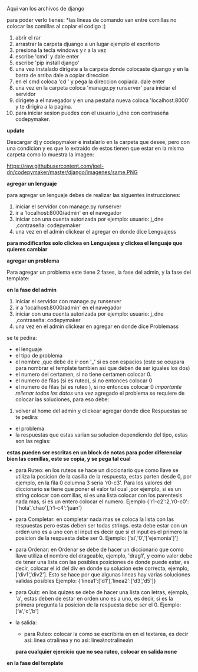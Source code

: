 Aqui van los archivos de django

para poder verlo tienes:
*las lineas de comando van entre comillas no colocar las comillas al copiar el codigo :)
1) abrir el rar
2) arrastrar la carpeta djuango a un lugar ejemplo el escritorio
3) presiona la tecla windows y r a la vez
4) escribe 'cmd' y dale enter
5) escribe 'pip install django'
6) una vez instalado dirigete a la carpeta donde colocaste djuango y en la barra de arriba dale a copiar direccion
7) en el cmd coloca 'cd ' y pega la direccion copiada. dale enter
8) una vez en la carpeta coloca 'manage.py runserver' para iniciar el servidor
9) dirigete a el navegador y en una pestaña nueva coloca 'localhost:8000' y te dirigira a la pagina.
10) para iniciar sesion puedes con el usuario j_dne con contraseña codepymaker.

**update**

Descargar dj y codepymaker e instalarlo en la carpeta que desee, pero con una condicion y es que lo extraido de estos tienen que
estar en la misma carpeta como lo muestra la imagen:

https://raw.githubusercontent.com/joel-dn/codepymaker/master/django/imagenes/same.PNG



**agregar un lenguaje**

para agregar un lenguaje debes de realizar las siguentes instrucciones:
1) iniciar el servidor con manage.py runserver
2) ir a 'localhost:8000/admin' en el navegador
3) iniciar con una cuenta autorizada por ejemplo: usuario: j_dne ,contraseña: codepymaker
4) una vez en el admin clickear el agregar en donde dice Lenguajess

**para modificarlos solo clickea en Lenguajess y clickea el lenguaje que quieres cambiar**

**agregar un problema**

Para agregar un problema este tiene 2 fases, la fase del admin, y la fase del template:

**en la fase del admin**

1) iniciar el servidor con manage.py runserver
2) ir a 'localhost:8000/admin' en el navegador
3) iniciar con una cuenta autorizada por ejemplo: usuario: j_dne ,contraseña: codepymaker
4) una vez en el admin clickear en agregar en donde dice Problemass

se te pedira:

- el lenguaje
- el tipo de problema
- el nombre ,que debe de ir con '_' si es con espacios (este se ocupara para nombrar el template tambien asi que deben de ser iguales los dos)
- el numero del certamen, si no tiene certamen colocar 0.
- el numero de filas (si es ruteo), si no entonces colocar 0
- el numero de filas (si es ruteo ), si no entonces colocar 0
*importante rellenar todos los datos*
una vez agregado el problema se requiere de colocar las soluciones, para eso debe:
1) volver al home del admin y clickear agregar donde dice Respuestas
se te pedira:
- el problema
- la respuestas que estas varian su solucion dependiendo del tipo, estas son las reglas:

**estas pueden ser escritas en un block de notas para poder diferenciar bien las comillas, este se copia, y se pega tal cual**

 - para Ruteo:
    en los ruteos se hace un diccionario que como llave se utiliza la posicion de la casilla de la respuesta, estas parten 
    desde 0, por ejemplo, en la fila 0 columna 3 seria 'r0-c3'. Para los valores del diccionario se tiene que poner el valor 
    tal cual ,por ejemplo, si es un string colocar con comillas, si es una lista colocar con los parentesis nada mas, si es un 
    entero colocar el numero. Ejemplo {'r1-c2':2,'r0-c0':['hola','chao'],'r1-c4':'juan'}
  
 - para Completar:
    en completar nada mas se coloca la lista con las respuestas pero estas deben ser todas strings. esta debe estar con un
    orden uno es a uno con el input es decir que si el input es el primero la posicion de la respuesta debe ser 0.
    Ejemplo: ['si','0','['ejemonia']']
    
 - para Ordenar:
    en Ordenar se debe de hacer un diccionario que como llave utiliza el nombre del drageable, ejemplo, 'drag1', y como valor
    debe de tener una lista con las posibles posiciones de donde puede estar, es decir, colocar el id del div en donde su
    solucion este correcta, ejemplo, ['div1','div2']. Esto se hace por que algunas lineas hay varias soluciones validas posibles
    Ejemplo: {'linea1':['d1'],'linea2':['d3','d5']}
    
 - para Quiz:
      en los quizes se debe de hacer una lista con letras, ejemplo, 'a', estas deben de estar en orden uno es a uno, es
      decir, si es la primera pregunta la posicion de la respuesta debe ser el 0.
      Ejemplo: ['a','c','b']
  
- la salida:
    - para Ruteo:
      colocar la como se escribiria en en el textarea, es decir asi:
      linea
      otralinea
      y no asi:
      linea\notralinea\n

  **para cualquier ejercicio que no sea ruteo, colocar en salida none**
  
 **en la fase del template**
 
    
